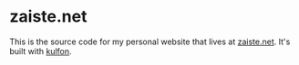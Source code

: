 # zaiste.net

This is the source code for my personal website that lives at [zaiste.net](https:/zaiste.net). It's built with [kulfon](https://kulfon.net).
